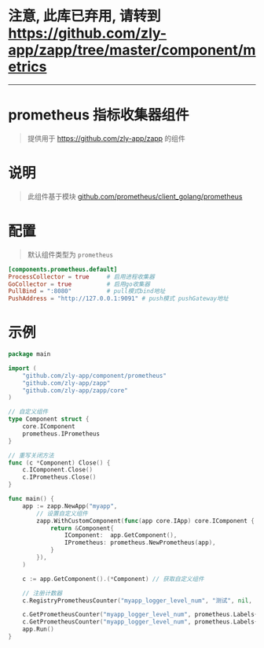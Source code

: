 
# 注意, 此库已弃用, 请转到 https://github.com/zly-app/zapp/tree/master/component/metrics

---

# prometheus 指标收集器组件

> 提供用于 https://github.com/zly-app/zapp 的组件

# 说明

> 此组件基于模块 [github.com/prometheus/client_golang/prometheus](https://github.com/prometheus/client_golang)

# 配置

> 默认组件类型为 `prometheus`

```toml
[components.prometheus.default]
ProcessCollector = true     # 启用进程收集器
GoCollector = true          # 启用go收集器
PullBind = ":8080"          # pull模式bind地址
PushAddress = "http://127.0.0.1:9091" # push模式 pushGateway地址
```

# 示例

```go
package main

import (
	"github.com/zly-app/component/prometheus"
	"github.com/zly-app/zapp"
	"github.com/zly-app/zapp/core"
)

// 自定义组件
type Component struct {
	core.IComponent
	prometheus.IPrometheus
}

// 重写关闭方法
func (c *Component) Close() {
	c.IComponent.Close()
	c.IPrometheus.Close()
}

func main() {
	app := zapp.NewApp("myapp",
		// 设置自定义组件
		zapp.WithCustomComponent(func(app core.IApp) core.IComponent {
			return &Component{
				IComponent:  app.GetComponent(),
				IPrometheus: prometheus.NewPrometheus(app),
			}
		}),
	)

	c := app.GetComponent().(*Component) // 获取自定义组件

	// 注册计数器
	c.RegistryPrometheusCounter("myapp_logger_level_num", "测试", nil, "level")

	c.GetPrometheusCounter("myapp_logger_level_num", prometheus.Labels{"level": "info"}).Inc()
	c.GetPrometheusCounter("myapp_logger_level_num", prometheus.Labels{"level": "debug"}).Inc()
	app.Run()
}
```
